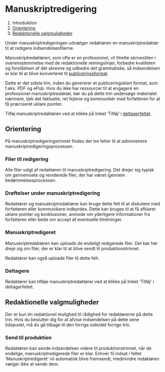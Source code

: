 # Manuskriptredigering

1. Introduktion
2. [Orientering](#orientering)
3. [Redaktionelle valgmuligheder](#redaktionelle-valgmuligheder)

Under manuskriptredigeringen udvælger redaktøren en manuskriptredaktør til at redigere indsendelsesfilerne.

Manuskriptredaktøren, som ofte er en professionel, vil tilrette skrivestilen i overensstemmelse med de redaktionelle retningslinjer, forbedre kvaliteten og forståelsen af det skrevne og udbedre det grammatiske, så indsendelsen er klar til at blive konverteret til [publiceringsformat](/produktion.md).

Dette er det sidste trin, inden du genererer et publiceringsklart format, som f.eks. PDF og ePub. Hvis du ikke har ressourcer til at engagere en professionel manuskriptredaktør, bør du på dette trin undersøge materialet nærmere, tjek det faktuelle, ret fejlene og kommunikér med forfatteren for at få præciseret uklare pointer.

Tilføj manuskriptredaktøren ved at klikke på linket ’Tilføj’ i [deltagerfeltet](/det-redaktionelle-workflow.md#Deltagere).

## Orientering

På manuskriptredigeringstrinnet findes der tre felter til at administrere manuskriptredigeringsprocessen.

### Filer til redigering

Alle filer valgt af redaktøren til manuskriptredigering. Det drejer sig typisk om gennemsete og reviderede filer, der har været igennem bedømmelsesprocessen.

### Drøftelser under manuskriptredigering

Redaktører og manuskriptredaktører kan bruge dette felt til at diskutere med forfatteren eller kommunikere indbyrdes. Dette kan bruges til at få afklaret uklare pointer og konklusioner, anmode om yderligere informationer fra forfatteren eller bede om accept af eventuelle tilretninger.

### Manuskriptredigeret

Manuskriptredaktøren kan uploade de endeligt redigerede filer. Det bør her dreje sig om filer, der er klar til at blive sendt til produktionstrinnet.

Redaktører kan også uploade filer til dette felt.

### Deltagere

Redaktører kan tilføje manuskriptredaktører ved at klikke på linket ’Tilføj’ i deltagerfeltet.

## Redaktionelle valgmuligheder

Der er kun én redaktionel mulighed til rådighed for redaktørerne på dette trin. Hvis du beslutter dig for at afvise indsendelsen på dette sene tidspunkt, må du gå tilbage til den forrige side/det forrige trin.

### Send til produktion

Redaktøren kan sende indsendelsen videre til produktionstrinnet, når de endelige, manuskriptredigerede filer er klar. Enhver fil indsat i feltet ’Manuskriptredigeret’ vil automatisk blive fremsendt, medmindre redaktøren vælger ikke at sende dem.

